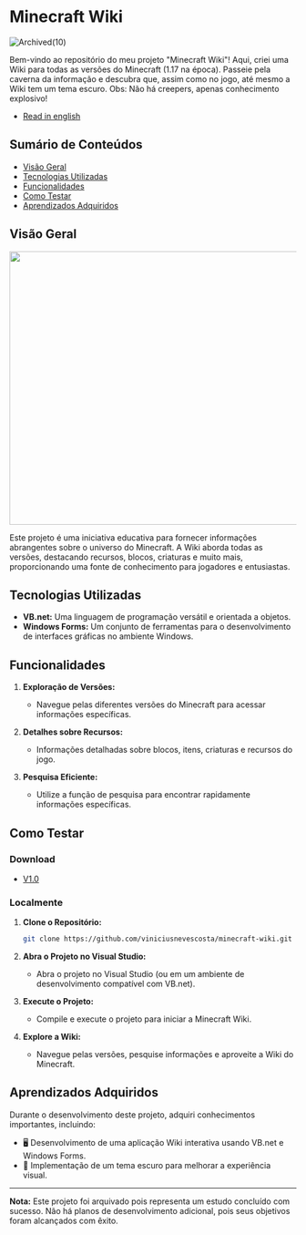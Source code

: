 # Minecraft Wiki

![Archived(10)](https://github.com/viniciusnevescosta/minecraft-wiki/assets/66970818/6d542708-ce12-4872-9126-77174655aeb3)

Bem-vindo ao repositório do meu projeto "Minecraft Wiki"! Aqui, criei uma Wiki para todas as versões do Minecraft (1.17 na época). Passeie pela caverna da informação e descubra que, assim como no jogo, até mesmo a Wiki tem um tema escuro. Obs: Não há creepers, apenas conhecimento explosivo!

- [Read in english](en_README.md)

## Sumário de Conteúdos

- [Visão Geral](#visão-geral)
- [Tecnologias Utilizadas](#tecnologias-utilizadas)
- [Funcionalidades](#funcionalidades)
- [Como Testar](#como-testar)
- [Aprendizados Adquiridos](#aprendizados-adquiridos)

## Visão Geral

<p align="center">
  <img width="800" height="480" src="assets/to_readme/wikicraft_git.gif"
</p>

Este projeto é uma iniciativa educativa para fornecer informações abrangentes sobre o universo do Minecraft. A Wiki aborda todas as versões, destacando recursos, blocos, criaturas e muito mais, proporcionando uma fonte de conhecimento para jogadores e entusiastas.

## Tecnologias Utilizadas

- **VB.net:** Uma linguagem de programação versátil e orientada a objetos.
- **Windows Forms:** Um conjunto de ferramentas para o desenvolvimento de interfaces gráficas no ambiente Windows.

## Funcionalidades

1. **Exploração de Versões:**
   - Navegue pelas diferentes versões do Minecraft para acessar informações específicas.

2. **Detalhes sobre Recursos:**
   - Informações detalhadas sobre blocos, itens, criaturas e recursos do jogo.

3. **Pesquisa Eficiente:**
   - Utilize a função de pesquisa para encontrar rapidamente informações específicas.

## Como Testar

### Download

- [V1.0](https://github.com/viniciusnevescosta/minecraft-wiki/releases/tag/v1.0)

### Localmente

1. **Clone o Repositório:**
   ```bash
   git clone https://github.com/viniciusnevescosta/minecraft-wiki.git
   ```

2. **Abra o Projeto no Visual Studio:**
   - Abra o projeto no Visual Studio (ou em um ambiente de desenvolvimento compatível com VB.net).

3. **Execute o Projeto:**
   - Compile e execute o projeto para iniciar a Minecraft Wiki.

4. **Explore a Wiki:**
   - Navegue pelas versões, pesquise informações e aproveite a Wiki do Minecraft.

## Aprendizados Adquiridos

Durante o desenvolvimento deste projeto, adquiri conhecimentos importantes, incluindo:

- 🖥 Desenvolvimento de uma aplicação Wiki interativa usando VB.net e Windows Forms.
- 🎨 Implementação de um tema escuro para melhorar a experiência visual.

---

**Nota:** Este projeto foi arquivado pois representa um estudo concluído com sucesso. Não há planos de desenvolvimento adicional, pois seus objetivos foram alcançados com êxito.
